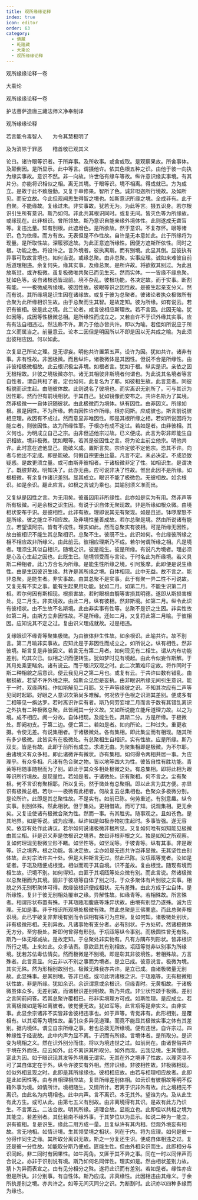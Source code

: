 ```yaml
---
title: 观所缘缘论释
index: true
icon: editor
order: 63
category:
  - 佛藏
  - 乾隆藏
  - 大乘论
  - 观所缘缘论释
---
```


观所缘缘论释一卷  

大乘论  

观所缘缘论释一卷  

护法菩萨造唐三藏法师义净奉制译  

观所缘缘论释  

若言能令毒智人　　为令其慧极明了  

及为消除于罪恶　　稽首敬已观其义  

论曰。诸许眼等识者。于所弃事。及所收事。或舍或取。是观察果故。所舍事体。及颠倒因。是所显示。此中等言。谓摄他许。依其色根五种之识。由他于彼一向执为缘实事故。意识不然。非一向故。许世俗有缘车等故。纵许意识缘实事境。有其片分。亦能将识相似之相。离无其境。于眼等识。境不相离。得成就已。方为成立。是故于此不致殷勤。又复于串修果。智所了色。诚非呾迦所行境故。及如所见。而安立故。今此但观闻思生得智之境也。如斯意识所缘之境。全成非有。此于自聚。不能缘故。复缘过未。非实事故。犹若无为。为此等言。摄五识身。若尔根识引生所有意识。斯乃如何。非此共其根识同时。或复无间。皆灭色等为所缘故。或缘现在。此非根识。曾所领故。斯乃意识自能亲缘外境体性。此则遂成无聋盲等。复违比量。知有别根。此遮增色。是所欲故。然于意识。不复存怀。眼等诸识。色为依缘。而方有故。无表但是不作性故。自许是无本意如此。此于所缘将为现量。是所取性故。深履邪途故。为此正意遮所缘性。因便方遮斯所依性。同时之根。功能之色。将设许之。言外境者。彼执离斯。而有别境。此显其倒。显彼执有异事可取故言境也。如何当说。或缘总聚。由非总聚。实事应理。诚如来难彼自前后道理相违。余复何失。缘其实事。及缘总聚。是所许故。将欲叙其别过。为此且放斯愆。或许极微。虽复极微唯共聚已而见生灭。然而实体。一一皆缘不缘总聚。犹如色等。设自诸根悉皆现前。境不杂乱。彼根功能。各决定故。而于实事。断割有能。一一极微成所缘境。彼因性故。彼眼等识之因性故。是彼生起亲支分义。然而有说。其所缘境是识生因在诸缘故。或复于彼为总聚者。彼诸论者执众极微所有合聚为此所缘相识生故。由于总聚而生其智。是故定知。彼为所缘。如有说云。若识有彼相。彼是此之境。此二论者。咸言彼相应斯理故。若不言因。此因无喻。犹如因等。成因等性极微总相。是所缘性而成立之。又若自许不于识外缘其实事。应有有法自相违过。然法称不许。斯乃于他亦皆共许。即以为喻。若但如所说应于所立义而属当之。前量意云。论本二因但是明因所以不即是因以无共成之喻。为此须出彼相应因。何以如此。  

次复显己所论之理。是无谬妄。明他共许置第五声。设许为因。犹如共许。诸非有事。非有性故。非因极微。而且纵许。诸极微体是其因性。但说不合是所缘性。由非彼相极微相故。此云根识极尘非境。如根者言。犹如于根。纵实是识。亲依之因无根相故。非彼之境极微亦尔。诸无其相彼非斯境者何谓也。为此说其名境者等言自性者。谓自共相了者。定也如何。此复名为了耶。如彼相生故。此言意者。同彼相貌而识生起。由随彼体故。此则说名了彼境也。而实离识无别所了。可与其识为因性耶。然而但有前境相状。于其自己。犹如镜像而安布之。共许名斯为了其境。然非极微一一自体识随彼状。由此极微而为境体。纵有因性。由非因义。所缘如根。虽是因性。不为所缘。若由因性许作所缘。根亦同斯。应成彼也。斯言前说彼相应理。故因有不成过。然而意显非唯因性。即是其根所缘之相。若如所说因将为能立者。则彼因性。故为所缘性耶。于根亦有成不定过。若如是者。由非彼相。其义何也。为明成立自己之宗。由非但述他宗过故。已义便成。此言为彰非即能生自识相故。境非极微。犹如眼等。若其是彼因性之言。将为论主前立他宗。明他共许。此时意在遮他显己。能破义成。置斯言矣。宗许定彼不定他宗。恐其不许。向者与他出不定成。即是能破。何假自宗更由比量。凡言不定。未必决定。不成恐致疑惑。是故更须立量。或可由斯非彼相者。于诸极微非定了性。如相识生。是谓决了。既彼非故。明知决了。此亦无由。应可说非决了性故。惟出此因不是所缘。如根极微。有余复作诸识差别。显其成立。眼识不能了极微色。无彼相故。如余根识。如是余识。翻此应言。如根之言诚为乘也。其喻别须义准而出。  

又复纵是因性之言。为无用矣。彼虽因用非所缘性。此亦如是实为有用。然非声等所有极微。可是余根之识生因。有说于识自体无聚现故。非是所缘如根众微。由境相状安布于识。是彼相性。此非有故。理即说其无有聚现。如是且述。钵啰摩怒不是所缘。彼之能立不相应故。及非境性量善成故。若尔总聚是境。然由所说诸有能立。若望谟阿宗。皆有不成性。理实如此。然而总聚实有彼相。可是所缘无因性。故由彼相识不能生其总聚相识。总聚不生。彼既不生。此识如何。令此缘彼所缘之相不相应故非所缘义。由此前云。彼相应理斯乃不成。若尔何谓所缘之相。凡是境者。理须生其似自相识。随境之识。彼是能生。彼是所缘。有说凡为境者。理必须是心及心生起之因也。此既生已。随境领受而与言论。于时名此为所缘境。若义具斯二种相者。此乃方合名为所缘。是能生性所缘之境。引阿笈摩。此即便是说生缘性。由是生因彼识生缘。共许是其所缘之境。自体相现。此中无益。故不言之。能非总聚。是能生者。非实事故。由其总聚不是实事。此于有聚一异二性不可说故。又复无有不实之事。能有生起果用功能。犹如二月。如第二月。不能生识第二月相。若尔何因有斯相现。根损害故。若时眼根由翳等害损其明德。遂即从斯损害根处。见二月生。非实境故。由此二月。纵有彼相。然非斯境。如第二月。纵令此识有彼相状。由不生故不名斯境。此由非实事有性等。总聚不是识之生因。非实性故如第二月。由斯方立非因性故。不是所缘。还如二月。又复将此第二月喻。于彼相因。应知说其不定之过。复由识义理成就故。过是相违。  

复缘眼识不缘青等聚集极微。为由彼体非生性故。如余根识。此喻共许。故不别言。第二月喻非实事故。应知此是于非因性而成立之。如所说之。纵有相性。然非彼境。斯言复是非彼因义。若言无有第二月者。如何现见有二相生。谓从内布功能差别。均其次已。似相之识而便转生。犹如梦时见有境起。由此令似妄作斯解。于其月处乘更睹余。诸有说云。而于眼识双现之时。此二次第难印定故。将作同时于斯二种相貌之后意识。便云我见月之第二月也。或复有云。于共许曰数有错乱。由根损故。若望不许外境之宗。如斯众见但是妄执。由非眼识所缘无间引生意识。能于一时。双缘两相。作如斯解见二月耶。又于声等缘彼之识。不知其次应有二声等见同时起耶。好眼之人意识次第尚多难解。何况依于色根之识测其差别。便成多有二相等见一旃达罗。若时离识许实有者。斯乃何劳妄增二月而言于数有其错乱离识之外执有二种极微总聚。此皆阙其一分义故。又如所说能立能斥道理力故。以之为境。成不相应。阙一分故。自体相现。及能生性。具斯二分。方是所缘。于极微处。即阙初支。于第二边。便亡第二。若如是者。如向所论。二种过失。重更收摄。令使无差。有说集相者。于诸极微处。各有集相。即此集尘而有相现。随其所有多少极微。此皆实有在极微处。有总聚相生自相识。实有性故。应是所缘。斯乃双支。皆是有故。此即于前所有成立。求进无由。为聚集相即是极微。为不尔耶。由诸境义有众多相。即此诸微许有微状。亦有集相。如何得令两相共居一事。为应理乎。有众多相。凡诸有色合聚之物。皆以地等四大为性。彼皆自性有胜功能。青黄等相随事随根而为了别。即此于其众多相处极微之处。有总集相。即将此相为眼等识所行境故。是现量性。若如是者。于诸微处。识有聚相。何不言之。尘有聚相。何不言识有聚相耶。所以复云。然于微处有总聚相。即以此言为其方便。亦显识有极微总相。若尔一一极微有此相者。何故复云总集相也。色聚众多极微分别。是论所许。此即是其总聚性故。不是实有。如前已陈。何劳重述。有别意趣。纵令实事。别别体殊。然此相状。但于集处。更相借故。而可了知。说观集相。更无余矣。又复设使诸有极微合聚为性。然而一事。有其胜劣。随事观之。且如苍色。是其地界。如是等说。诚为应理。纵许如是如极赤物初生起时。多事皆强。遂无容矣。依容有处作此诪议。若尔如何说诸极微非根所见。又复如何唯有如知能见极微由其尘相。非是识义非是依根识之境界。故曰非根非根之义。独是如知之所观察。复如何理现见极微尘形不睹。如坚性等。如坚润等。于彼青等。纵有其事。非是眼等。识之境界。根之功能。各决定故。尘亦如是无违共许岂非显微。无其坚性由别体故。此对宗法许共十处。但是大种斯言无过。然此已陈。汝瓨瓯等觉者。汝如是证者。于瓨及瓯便成根觉。相似而观于其自境。识不差故。复由根觉。随现有境而相生故。识境不别。如何得知。由匪于其瓨瓯等处众微有别。而此言说。然诸极微以总聚相而为其境。固非于彼瓨等自体了别之时。于众多聚体有片别彼之实事。相貌之外无别积聚体可得。故缘彼根识便成相状。无有差殊。由此方成于尘自体。是所缘性。复非于彼无别相处覆审之缘。异解性故。如缘青等。若相殊故。所言殊者。相谓形状布置有殊。于其瓨瓯咽腹底等珠异状故。由境有别觉乃遂殊。诚为应理。无如是事。非于根识所观境处极微有殊。然此总聚是三佛栗底。而此总聚非根识境。此已宇破复非非境有别而令识相有殊可为应理。复如何知。诸极微处别状。非有极微形相。无别异故。凡诸事物有支分者。必有别状。于方处转。然诸极微体无方分。至穷极处。斯即何曾得有形别。于瓨瓯等纵令事别。而极圆性曾无有殊。斯乃一体无增减故。是故定知。于总聚处非实物有。凡有方隅布列形状。皆非根识所行之境。上来如此。众多诘责。意欲显其有别相故。瓨瓯等觉非以别事为所缘境。犹若苏佉毒佉情矣。然而极微是不别境。即是彰其非彼境性。若相殊故。方言殊者。此言意显。向云非以不别之事而为境者。是立已成。彼意说言。极微为境。其实无殊。然为形相别故别也。极微无殊我亦共许。是立已成。由诸极微量无别故。此显殊事。是其别境。答非已成。或可此明诸根之识。于瓨瓯等。无有极微相状性故。非是所缘。犹如余识。余识谓意或余根识。但缘青时。无黄相故。于诸极微虽体众多。无差别故。而诸根识差别相故。斯乃共成。非尘状性颂于极微。差别之言同前问答。若其总聚许覆相已。形非实境理方可成。如斯胜理。是应成立。若言离极微如是等如离彼者。彼觉便无故。犹如军等。此言瓨等是非实义。由非实事。此显余宗诸非不实皆非舍彼相违事也。如于声等。青觉非有。此形相别。是覆相有。以其瓨等为境性故。虽引众多异见道理。而竟不能显其极微实事之体有其差别。据内境体。谓立自宗所缘之事。若也总拨无所缘境。便有违世。自许宗过。四种缘性于经说故。此中内声为显不离。于识而有所缘。言境体者。是所取分。是识变为境相之义。然在识外别分而住。将以为境违世之过。如前尚在。由诸世俗共许于境在外而住。应云如外。此不离识其所取分。如外而现。云我见境。生其慢想。寔此为因。如于眼识现其发等外境虽无谓实。无其在外之境非了性故。以理究寻不可了其自体定在于外。纵令许彼实有外相。然非识缘。非彼相性故。非极微相现。如似外相显现之时。此即是其所缘缘也。彼相相应故。由若与相理相应故者。此即是此如因性等。由与自相理相应故。复显所缘差别体相。如云识有彼相故等明不假藉外事为境。如情所计。境相随生。又情所计。若离于识非外有故。此之境相元不离识。由此名为内境相也。此中内声。言不离识。本无其外。望谁为内。及从此生有此方生。或可从此。由第七五义有别故。由非离境得有其识。是故有此方乃识生。不言第五。二法合故。明其所缘。道理合故。显能立也。此即但以共相之境为其能立。若差别者。其仳若南不缘外事。于其梦位以为显示。如说二种为一能立。识有彼相。复是识生。缘此二用方成一量。且复纵许有其内相。但观外境妄有相故。言无地相。如情计境。生其领受境之相状。列在于内。将为应理。如何是彼一分得作同生之缘。其所取分离识无故。斯之一分复还生识。便成自体相违之过。复还是彼一分性故。如能取分斯乃便成。匪能生性。但由外相染识而生。此即相分与识同起。非二同时有因果性。如牛两角。又匪于其不异之事。同在一时以同伴声而合说之。亦非于识别说有境。斯乃如何名同伴性。理实如是。然由相状差别力故。猜卜为异而表宣之。由有见分相分之殊。遂将此识而有差别。若如是者。缘性亦应但是所执。非分别事。有自性体。斯乃应成。非真缘性。此因相违由其缘义。于余所执差别之境。亦共许之。如等无间灭同分之识。为断割时。此识亦以四种多缘而为缘也。  

